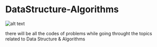 # DataStructure-Algorithms

![alt text](https://cdn-images-1.medium.com/max/1000/0*VipVYAeCBQSqs3NC.jpg)


there will be all the codes of problems while going throught the topics related to Data Structure & Algorithms
